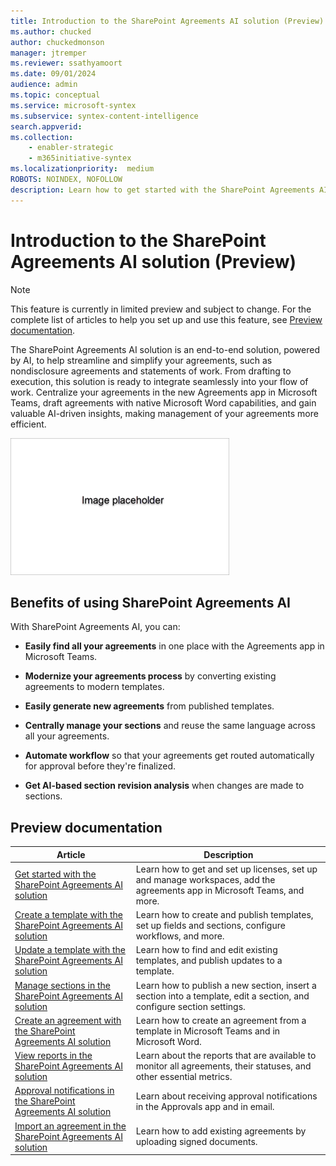 ```yaml
---
title: Introduction to the SharePoint Agreements AI solution (Preview)
ms.author: chucked
author: chuckedmonson
manager: jtremper
ms.reviewer: ssathyamoort
ms.date: 09/01/2024
audience: admin
ms.topic: conceptual
ms.service: microsoft-syntex
ms.subservice: syntex-content-intelligence
search.appverid: 
ms.collection: 
    - enabler-strategic
    - m365initiative-syntex
ms.localizationpriority:  medium
ROBOTS: NOINDEX, NOFOLLOW
description: Learn how to get started with the SharePoint Agreements AI solution.
---
```


# Introduction to the SharePoint Agreements AI solution (Preview)

> [!NOTE]
> This feature is currently in limited preview and subject to change. For the complete list of articles to help you set up and use this feature, see [Preview documentation](#preview-documentation).

The SharePoint Agreements AI solution is an end-to-end solution, powered by AI, to help streamline and simplify your agreements, such as nondisclosure agreements and statements of work. From drafting to execution, this solution is ready to integrate seamlessly into your flow of work. Centralize your agreements in the new Agreements app in Microsoft Teams, draft agreements with native Microsoft Word capabilities, and gain valuable AI-driven insights, making management of your agreements more efficient.

![A screenshot of <describe the screenshot>.](../../media/content-understanding/agreements-placeholder.png)

## Benefits of using SharePoint Agreements AI

With SharePoint Agreements AI, you can:

- **Easily find all your agreements** in one place with the Agreements app in Microsoft Teams.

- **Modernize your agreements process** by converting existing agreements to modern templates.

- **Easily generate new agreements** from published templates.

- **Centrally manage your sections** and reuse the same language across all your agreements.

- **Automate workflow** so that your agreements get routed automatically for approval before they're finalized.

- **Get AI-based section revision analysis** when changes are made to sections.

## Preview documentation

|Article  |Description  |
|---------|---------|
|[Get started with the SharePoint Agreements AI solution](agreements-get-started.md)    |Learn how to get and set up licenses, set up and manage workspaces, add the agreements app in Microsoft Teams, and more.         |
|[Create a template with the SharePoint Agreements AI solution](agreements-create-template.md)    |Learn how to create and publish templates, set up fields and sections, configure workflows, and more.         |
|[Update a template with the SharePoint Agreements AI solution](agreements-update-template.md)    |Learn how to find and edit existing templates, and publish updates to a template.         |
|[Manage sections in the SharePoint Agreements AI solution](agreements-overview.md)    |Learn how to publish a new section, insert a section into a template, edit a section, and configure section settings.         |
|[Create an agreement with the SharePoint Agreements AI solution](agreements-create-agreement.md)    |Learn how to create an agreement from a template in Microsoft Teams and in Microsoft Word.         |
|[View reports in the SharePoint Agreements AI solution](agreements-overview.md)    |Learn about the reports that are available to monitor all agreements, their statuses, and other essential metrics.         |
|[Approval notifications in the SharePoint Agreements AI solution](agreements-notifications.md)    |Learn about receiving approval notifications in the Approvals app and in email.         |
|[Import an agreement in the SharePoint Agreements AI solution](agreements-import-agreement.md)    |Learn how to add existing agreements by uploading signed documents.        |
